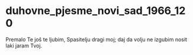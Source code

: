 # duhovne_pjesme_novi_sad_1966_120
Premalo Te još te ljubim, Spasitelju dragi moj; daj da volju ne izgubim nosit laki jaram Tvoj.